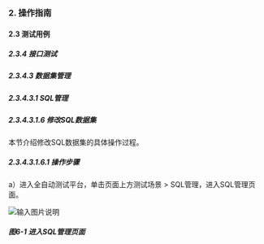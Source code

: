 ### 2. 操作指南

#### 2.3 测试用例

##### 2.3.4 接口测试

##### 2.3.4.3 数据集管理

##### 2.3.4.3.1 SQL管理

##### 2.3.4.3.1.6 修改SQL数据集

本节介绍修改SQL数据集的具体操作过程。

##### 2.3.4.3.1.6.1 操作步骤

a）进入全自动测试平台，单击页面上方测试场景 > SQL管理，进入SQL管理页面。

![输入图片说明](../../../../../images/SoFlu%E5%85%A8%E8%87%AA%E5%8A%A8%E6%B5%8B%E8%AF%95%E5%B9%B3%E5%8F%B0%E6%95%99%E7%A8%8B/2.%20%E6%93%8D%E4%BD%9C%E6%8C%87%E5%8D%97/4.%20%E6%8E%A5%E5%8F%A3%E6%B5%8B%E8%AF%95/3.%20%E6%95%B0%E6%8D%AE%E9%9B%86%E7%AE%A1%E7%90%86/1.%20SQL%E7%AE%A1%E7%90%86/6-1.png)

##### 图6-1 进入SQL管理页面
